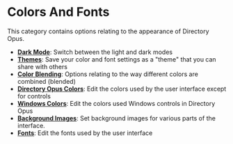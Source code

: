 # Colors And Fonts

This category contains options relating to the appearance of Directory Opus.

- **[Dark Mode](/Manual/preferences/preferences_categories/colors_and_fonts/dark_mode.md)**: Switch between the light and dark modes
- **[Themes](/Manual/preferences/preferences_categories/colors_and_fonts/themes.md)**: Save your color and font settings as a "theme" that you can share with others
- **[Color Blending](/Manual/preferences/preferences_categories/colors_and_fonts/color_blending.md)**: Options relating to the way different colors are combined (blended)
- **[Directory Opus Colors](/Manual/preferences/preferences_categories/colors_and_fonts/directory_opus_colors/RAEDME.md)**: Edit the colors used by the user interface except for controls
- **[Windows Colors](/Manual/preferences/preferences_categories/colors_and_fonts/windows_colors.md)**: Edit the colors used Windows controls in Directory Opus
- **[Background Images](/Manual/preferences/preferences_categories/colors_and_fonts/directory_opus_colors/images.md)**: Set background images for various parts of the interface.
- **[Fonts](/Manual/preferences/preferences_categories/colors_and_fonts/fonts.md)**: Edit the fonts used by the user interface
